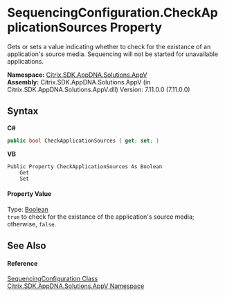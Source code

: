 # SequencingConfiguration.CheckApplicationSources Property 
 

Gets or sets a value indicating whether to check for the existance of an application's source media. Sequencing will not be started for unavailable applications.

**Namespace:**&nbsp;<a href="a638ea88-d709-bd82-5735-d58961438ce5">Citrix.SDK.AppDNA.Solutions.AppV</a><br />**Assembly:**&nbsp;Citrix.SDK.AppDNA.Solutions.AppV (in Citrix.SDK.AppDNA.Solutions.AppV.dll) Version: 7.11.0.0 (7.11.0.0)

## Syntax

**C#**
```csharp
public bool CheckApplicationSources { get; set; }
```

**VB**
```vbnet
Public Property CheckApplicationSources As Boolean
	Get
	Set
```


#### Property Value
Type: <a href="http://msdn2.microsoft.com/en-us/library/a28wyd50" target="_blank">Boolean</a><br />`true` to check for the existance of the application's source media; otherwise, `false`.

## See Also


#### Reference
<a href="65254e3d-8bcb-f3ed-dcf2-4726e36a6710">SequencingConfiguration Class</a><br /><a href="a638ea88-d709-bd82-5735-d58961438ce5">Citrix.SDK.AppDNA.Solutions.AppV Namespace</a><br />